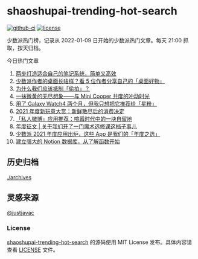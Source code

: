 
# shaoshupai-trending-hot-search

[![github-ci](https://github.com/hua1995116/shaoshupai-trending-hot-search/actions/workflows/ci.yml/badge.svg?branch=master&event=push)](https://github.com/hua1995116/shaoshupai-trending-hot-search/actions/workflows/ci.yml)
[![license](https://img.shields.io/github/license/hua1995116/shaoshupai-trending-hot-search)](https://github.com/hua1995116/shaoshupai-trending-hot-search/blob/master/LICENSE)

少数派热门榜，记录从 2022-01-09 日开始的少数派热门文章。每天 21:00 抓取，按天归档。


今日热门文章

<!-- BEGIN -->
<!-- 最后更新时间 Sun Jan 16 2022 09:09:54 GMT+0800 (China Standard Time) -->
1. [两步打造适合自己的笔记系统，简单又高效](https://sspai.com/post/70841)
2. [少数派作者的桌面长啥样？看 5 位作者分享自己的「桌面好物」](https://sspai.com/post/70809)
3. [为什么我们应该抵制「偷拍」？](https://sspai.com/post/70755)
4. [一抹微黄的无尽想象——与 Mini Cooper 共度的冲动时光](https://sspai.com/post/65185)
5. [用了 Galaxy Watch4 两个月，但我只想把它推荐给「星粉」](https://sspai.com/post/70741)
6. [2021 年度新玩意大赏：新鲜散尽后的消费决定](https://sspai.com/post/70695)
7. [「私人微博」应用推荐：喧嚣时代中的一块自留地](https://sspai.com/post/70739)
8. [年度征文 | 关于我们开了一门魔术选修课这档子事儿](https://sspai.com/post/70626)
9. [少数派 2021 年度应用出炉，这些 App 是我们的「年度之选」](https://sspai.com/post/70710)
10. [建立强大的 Notion 数据库，从了解函数开始](https://sspai.com/post/70713)
<!-- END -->

## 历史归档 

[./archives](./archives)

## 灵感来源

[@justjavac](https://github.com/justjavac)

### License

[shaoshupai-trending-hot-search](https://github.com/hua1995116/shaoshupai-trending-hot-search)
的源码使用 MIT License 发布。具体内容请查看 [LICENSE](./LICENSE) 文件。
